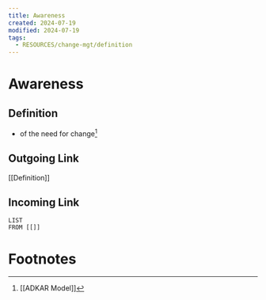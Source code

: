 ```yaml
---
title: Awareness
created: 2024-07-19
modified: 2024-07-19
tags:
  - RESOURCES/change-mgt/definition
---
```

# Awareness
## Definition
- of the need for change[^1]

## Outgoing Link
[[Definition]]

## Incoming Link
```dataview
LIST
FROM [[]]
```
# Footnotes

[^1]: [[ADKAR Model]]